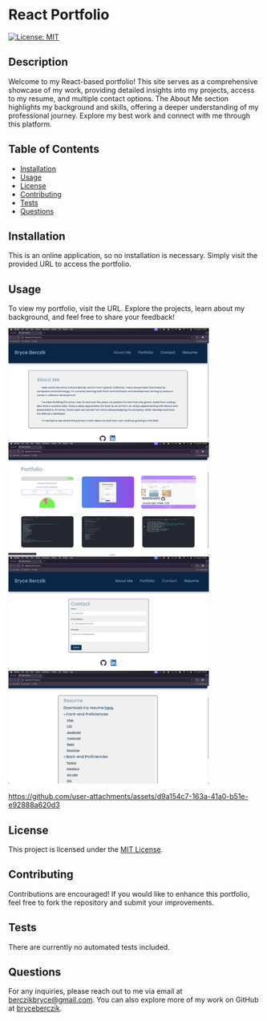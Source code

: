 # React Portfolio

[![License: MIT](https://img.shields.io/badge/License-MIT-yellow.svg)](https://opensource.org/licenses/MIT)

## Description
Welcome to my React-based portfolio! This site serves as a comprehensive showcase of my work, providing detailed insights into my projects, access to my resume, and multiple contact options. The About Me section highlights my background and skills, offering a deeper understanding of my professional journey. Explore my best work and connect with me through this platform.

## Table of Contents
- [Installation](#installation)
- [Usage](#usage)
- [License](#license)
- [Contributing](#contributing)
- [Tests](#tests)
- [Questions](#questions)

## Installation
This is an online application, so no installation is necessary. Simply visit the provided URL to access the portfolio.

## Usage
To view my portfolio, visit the URL. Explore the projects, learn about my background, and feel free to share your feedback!

<img src="./src/assets/images/about page.png" alt="about me page" width="400">
<img src="./src/assets/images/portfolio page.png" alt="portfolio page" width="400">
<img src="./src/assets/images/contact page.png" alt="contact page" width="400">
<img src="./src/assets/images/resume page.png" alt="resume page" width="400">

https://github.com/user-attachments/assets/d9a154c7-163a-41a0-b51e-e92888a620d3

## License
This project is licensed under the [MIT License](https://opensource.org/licenses/MIT).

## Contributing
Contributions are encouraged! If you would like to enhance this portfolio, feel free to fork the repository and submit your improvements.

## Tests
There are currently no automated tests included.

## Questions
For any inquiries, please reach out to me via email at [berczikbryce@gmail.com](mailto:berczikbryce@gmail.com). You can also explore more of my work on GitHub at [bryceberczik](https://github.com/bryceberczik).
